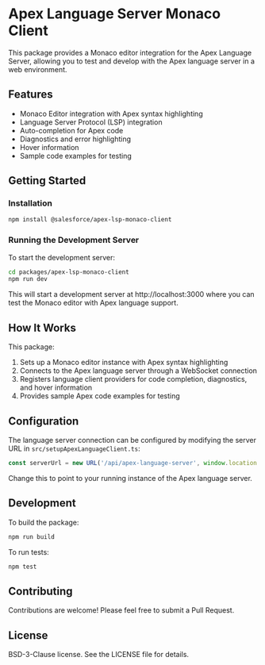# Apex Language Server Monaco Client

This package provides a Monaco editor integration for the Apex Language Server, allowing you to test and develop with the Apex language server in a web environment.

## Features

- Monaco Editor integration with Apex syntax highlighting
- Language Server Protocol (LSP) integration
- Auto-completion for Apex code
- Diagnostics and error highlighting
- Hover information
- Sample code examples for testing

## Getting Started

### Installation

```bash
npm install @salesforce/apex-lsp-monaco-client
```

### Running the Development Server

To start the development server:

```bash
cd packages/apex-lsp-monaco-client
npm run dev
```

This will start a development server at http://localhost:3000 where you can test the Monaco editor with Apex language support.

## How It Works

This package:

1. Sets up a Monaco editor instance with Apex syntax highlighting
2. Connects to the Apex language server through a WebSocket connection
3. Registers language client providers for code completion, diagnostics, and hover information
4. Provides sample Apex code examples for testing

## Configuration

The language server connection can be configured by modifying the server URL in `src/setupApexLanguageClient.ts`:

```typescript
const serverUrl = new URL('/api/apex-language-server', window.location.href);
```

Change this to point to your running instance of the Apex language server.

## Development

To build the package:

```bash
npm run build
```

To run tests:

```bash
npm test
```

## Contributing

Contributions are welcome! Please feel free to submit a Pull Request.

## License

BSD-3-Clause license. See the LICENSE file for details.
